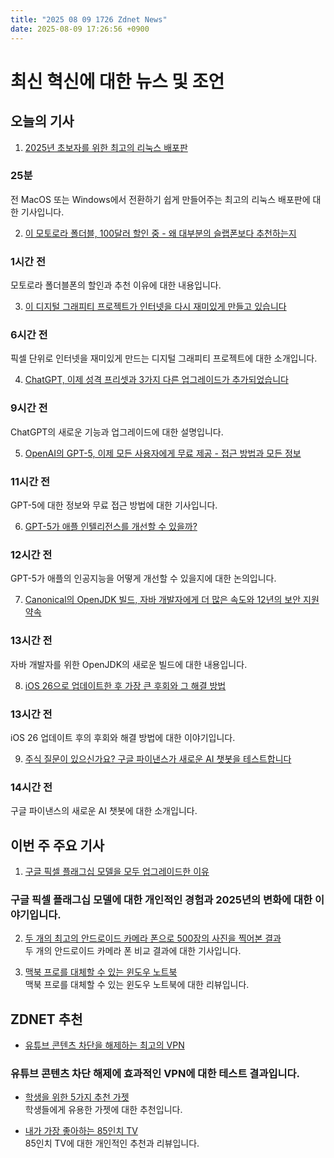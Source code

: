 ```yaml
---
title: "2025 08 09 1726 Zdnet News"
date: 2025-08-09 17:26:56 +0900
---
```


# 최신 혁신에 대한 뉴스 및 조언

## 오늘의 기사 

1. [2025년 초보자를 위한 최고의 리눅스 배포판](https://www.zdnet.com/article/the-best-linux-distros-for-beginners-in-2025-make-switching-from-macos-or-windows-easy/)  
### 25분  
전 MacOS 또는 Windows에서 전환하기 쉽게 만들어주는 최고의 리눅스 배포판에 대한 기사입니다. 

2. [이 모토로라 폴더블, 100달러 할인 중 - 왜 대부분의 슬랩폰보다 추천하는지](https://www.zdnet.com/article/this-motorola-foldable-is-on-sale-for-100-off-heres-why-i-recommend-it-over-most-slab-phones/)  
### 1시간 전  
모토로라 폴더블폰의 할인과 추천 이유에 대한 내용입니다. 

3. [이 디지털 그래피티 프로젝트가 인터넷을 다시 재미있게 만들고 있습니다](https://www.zdnet.com/article/this-digital-graffiti-project-is-making-the-internet-fun-again-pixel-by-pixel-see-for-yourself/)  
### 6시간 전  
픽셀 단위로 인터넷을 재미있게 만드는 디지털 그래피티 프로젝트에 대한 소개입니다. 

4. [ChatGPT, 이제 성격 프리셋과 3가지 다른 업그레이드가 추가되었습니다](https://www.zdnet.com/article/chatgpt-comes-with-personality-presets-now-and-3-other-upgrades-you-might-have-missed/)  
### 9시간 전  
ChatGPT의 새로운 기능과 업그레이드에 대한 설명입니다. 

5. [OpenAI의 GPT-5, 이제 모든 사용자에게 무료 제공 - 접근 방법과 모든 정보](https://www.zdnet.com/article/openais-gpt-5-is-now-free-for-all-how-to-access-and-everything-else-we-know/)  
### 11시간 전  
GPT-5에 대한 정보와 무료 접근 방법에 대한 기사입니다. 

6. [GPT-5가 애플 인텔리전스를 개선할 수 있을까?](https://www.zdnet.com/article/gpt-5-is-coming-to-apple-intelligence-will-this-be-the-fix-it-needs/)  
### 12시간 전  
GPT-5가 애플의 인공지능을 어떻게 개선할 수 있을지에 대한 논의입니다. 

7. [Canonical의 OpenJDK 빌드, 자바 개발자에게 더 많은 속도와 12년의 보안 지원 약속](https://www.zdnet.com/article/canonicals-openjdk-builds-promise-java-devs-more-speed-and-a-whopping-12-years-of-security-support/)  
### 13시간 전  
자바 개발자를 위한 OpenJDK의 새로운 빌드에 대한 내용입니다. 

8. [iOS 26으로 업데이트한 후 가장 큰 후회와 그 해결 방법](https://www.zdnet.com/article/my-biggest-regret-after-updating-my-iphone-to-ios-26-and-how-to-fix-it/)  
### 13시간 전  
iOS 26 업데이트 후의 후회와 해결 방법에 대한 이야기입니다. 

9. [주식 질문이 있으신가요? 구글 파이낸스가 새로운 AI 챗봇을 테스트합니다](https://www.zdnet.com/article/have-stock-questions-google-finance-tests-new-ai-chatbot/)  
### 14시간 전  
구글 파이낸스의 새로운 AI 챗봇에 대한 소개입니다.

## 이번 주 주요 기사 

1. [구글 픽셀 플래그십 모델을 모두 업그레이드한 이유](https://www.zdnet.com/article/ive-upgraded-to-every-google-pixel-flagship-model-in-recent-years-heres-why-2025-will-be-different/)  
### 구글 픽셀 플래그십 모델에 대한 개인적인 경험과 2025년의 변화에 대한 이야기입니다. 

2. [두 개의 최고의 안드로이드 카메라 폰으로 500장의 사진을 찍어본 결과](https://www.zdnet.com/article/i-took-500-photos-with-the-two-best-android-camera-phones-heres-the-clear-winner/)  
두 개의 안드로이드 카메라 폰 비교 결과에 대한 기사입니다. 

3. [맥북 프로를 대체할 수 있는 윈도우 노트북](https://www.zdnet.com/article/finally-a-windows-laptop-that-i-wouldnt-mind-putting-away-my-macbook-pro-for/)  
맥북 프로를 대체할 수 있는 윈도우 노트북에 대한 리뷰입니다.

## ZDNET 추천 

- [유튜브 콘텐츠 차단을 해제하는 최고의 VPN](https://www.zdnet.com/article/best-vpn-for-youtube/)  
### 유튜브 콘텐츠 차단 해제에 효과적인 VPN에 대한 테스트 결과입니다. 

- [학생을 위한 5가지 추천 가젯](https://www.zdnet.com/article/my-5-favorite-gadgets-for-students-are-all-under-40-and-why-theyre-so-useful/)  
학생들에게 유용한 가젯에 대한 추천입니다. 

- [내가 가장 좋아하는 85인치 TV](https://www.zdnet.com/home-and-office/home-entertainment/best-85-inch-tv/)  
85인치 TV에 대한 개인적인 추천과 리뷰입니다.